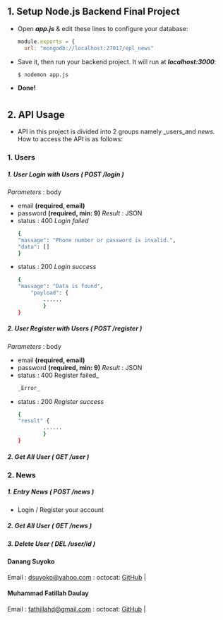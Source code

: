 
## **1. Setup Node.js Backend Final Project**

- Open **_app.js_** & edit these lines to configure your database:
  ```javascript
  module.exports = {
    url: "mongodb://localhost:27017/epl_news"
  ```
- Save it, then run your backend project. It will run at **_localhost:3000_**:
  ```bash
  $ nodemon app.js
  ```
- **Done!**

#

## **2. API Usage**

- API in this project is divided into 2 groups namely _users_and _news_. How to access the API is as follows:

### **1. Users**

##### **1. User Login with Users ( POST /login )**

_Parameters_ : body

- email **(required, email)**
- password **(required, min: 9)**
  _Result_ : JSON
- status : 400 _Login failed_
  ```bash
  {
  "massage": "Phone number or password is invalid.",
  "data": []
  }
  ```
- status : 200 _Login success_
  ```bash
  {
  "massage": "Data is found",
      "payload": {
          ......
          }
  }
  ```

##### **2. User Register with Users ( POST /register )**

_Parameters_ : body

- email **(required, email)**
- password **(required, min: 9)**
  _Result_ : JSON
- status : 400 Register failed\_
  ```bash
  _Error_
  ```
- status : 200 _Register success_
  ```bash
  {
  "result" {
          ......
          }
  }
  ```

##### **2. Get All User ( GET /user )**

### **2. News**
##### **1. Entry News ( POST /news )**
- Login / Register your account
##### **2. Get All User ( GET /news )**
##### **3. Delete User ( DEL /user/id )**

#### Danang Suyoko

Email : dsuyoko@yahoo.com
:
octocat: [GitHub](https://github.com/dansuyoko) |


#### Muhammad Fatillah Daulay

Email : fathillahd@gmail.com
:
octocat: [GitHub](https://github.com/dftl) |
